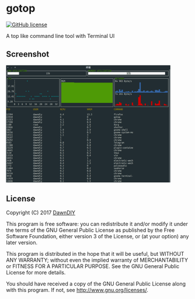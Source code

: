 # gotop
[![GitHub license](https://img.shields.io/github/license/dawndiy/recorder.svg)](https://raw.githubusercontent.com/dawndiy/gotop/master/LICENSE)

A top like command line tool with Terminal UI

## Screenshot
<img src="screenshots/gotop.png" width="450">

## License

Copyright (C) 2017  [DawnDIY](mailto:dawndiy.dev@gmail.com)

This program is free software: you can redistribute it and/or modify
it under the terms of the GNU General Public License as published by
the Free Software Foundation, either version 3 of the License, or
(at your option) any later version.

This program is distributed in the hope that it will be useful,
but WITHOUT ANY WARRANTY; without even the implied warranty of
MERCHANTABILITY or FITNESS FOR A PARTICULAR PURPOSE.  See the
GNU General Public License for more details.

You should have received a copy of the GNU General Public License
along with this program.  If not, see <http://www.gnu.org/licenses/>.
